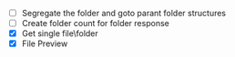 - [ ] Segregate the folder and goto parant folder structures
- [ ] Create folder count for folder response
- [X] Get single file\folder
- [X] File Preview